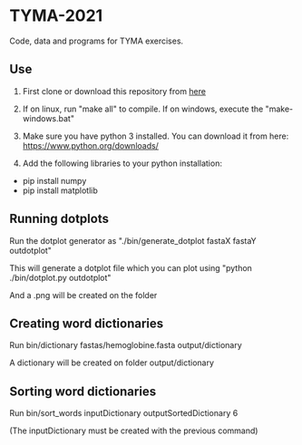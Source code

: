 # TYMA-2021

Code, data and programs for TYMA exercises.

## Use

1. First clone or download this repository from [here](https://github.com/estebanpw/TYMA-2021)

2. If on linux, run "make all" to compile. If on windows, execute the "make-windows.bat" 

3. Make sure you have python 3 installed. You can download it from here: https://www.python.org/downloads/

4. Add the following libraries to your python installation:
 - pip install numpy
 - pip install matplotlib
 
## Running dotplots

Run the dotplot generator as "./bin/generate_dotplot fastaX fastaY outdotplot"

This will generate a dotplot file which you can plot using "python ./bin/dotplot.py outdotplot"

And a .png will be created on the folder

## Creating word dictionaries

Run bin/dictionary fastas/hemoglobine.fasta output/dictionary

A dictionary will be created on folder output/dictionary

## Sorting word dictionaries

Run bin/sort_words inputDictionary outputSortedDictionary 6

(The inputDictionary must be created with the previous command)


